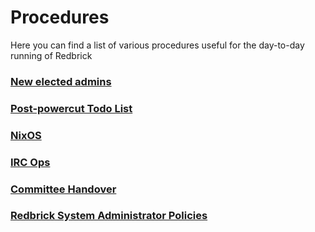 # Procedures

Here you can find a list of various procedures useful for the day-to-day running of Redbrick

### [New elected admins](new-admins.md)
### [Post-powercut Todo List](post-powercut.md)
### [NixOS](nixos.md)
### [IRC Ops](irc-ops.md)
### [Committee Handover](handover.md)
### [Redbrick System Administrator Policies](policies.md)